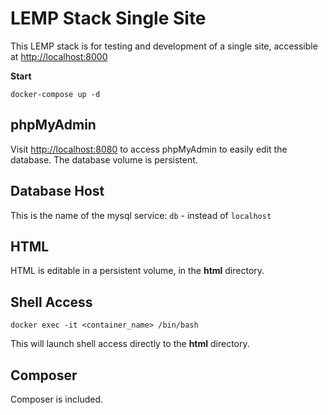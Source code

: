 # LEMP Stack Single Site
This LEMP stack is for testing and development of a single site, accessible at [http://localhost:8000](http://localhost:8000)

**Start**
```
docker-compose up -d
```

## phpMyAdmin
Visit [http://localhost:8080](http://localhost:8080) to access phpMyAdmin to easily edit the database. The database volume is persistent.

## Database Host
This is the name of the mysql service: `db` - instead of `localhost`

## HTML
HTML is editable in a persistent volume, in the **html** directory.

## Shell Access
```
docker exec -it <container_name> /bin/bash
```
This will launch shell access directly to the **html** directory.

## Composer
Composer is included.